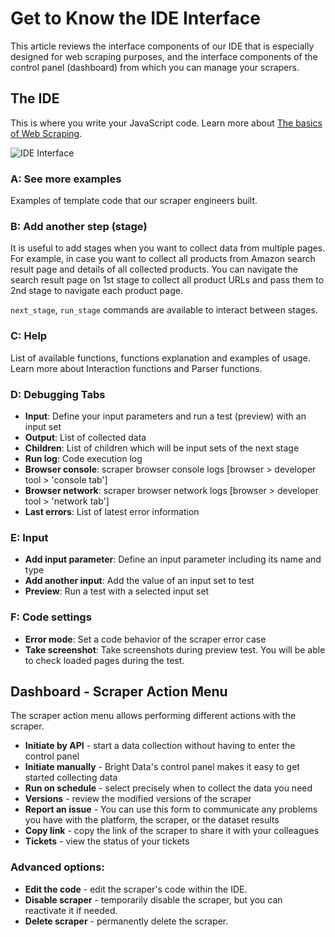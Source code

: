 # Get to Know the IDE Interface

This article reviews the interface components of our IDE that is especially designed for web scraping purposes, and the interface components of the control panel (dashboard) from which you can manage your scrapers.

## The IDE

This is where you write your JavaScript code. Learn more about [The basics of Web Scraping](basic.md).

![IDE Interface](ide-interface.png)

### A: See more examples

Examples of template code that our scraper engineers built.

### B: Add another step (stage)

It is useful to add stages when you want to collect data from multiple pages. For example, in case you want to collect all products from Amazon search result page and details of all collected products. You can navigate the search result page on 1st stage to collect all product URLs and pass them to 2nd stage to navigate each product page.

`next_stage`, `run_stage` commands are available to interact between stages.

### C: Help

List of available functions, functions explanation and examples of usage. Learn more about Interaction functions and Parser functions.

### D: Debugging Tabs

- **Input**: Define your input parameters and run a test (preview) with an input set
- **Output**: List of collected data
- **Children**: List of children which will be input sets of the next stage
- **Run log**: Code execution log
- **Browser console**: scraper browser console logs [browser > developer tool > 'console tab']
- **Browser network**: scraper browser network logs [browser > developer tool > 'network tab']
- **Last errors**: List of latest error information

### E: Input

- **Add input parameter**: Define an input parameter including its name and type
- **Add another input**: Add the value of an input set to test
- **Preview**: Run a test with a selected input set

### F: Code settings

- **Error mode**: Set a code behavior of the scraper error case
- **Take screenshot**: Take screenshots during preview test. You will be able to check loaded pages during the test.

## Dashboard - Scraper Action Menu

The scraper action menu allows performing different actions with the scraper.

- **Initiate by API** - start a data collection without having to enter the control panel
- **Initiate manually** - Bright Data's control panel makes it easy to get started collecting data
- **Run on schedule** - select precisely when to collect the data you need
- **Versions** - review the modified versions of the scraper
- **Report an issue** - You can use this form to communicate any problems you have with the platform, the scraper, or the dataset results
- **Copy link** - copy the link of the scraper to share it with your colleagues
- **Tickets** - view the status of your tickets

### Advanced options:
- **Edit the code** - edit the scraper's code within the IDE.
- **Disable scraper** - temporarily disable the scraper, but you can reactivate it if needed.
- **Delete scraper** - permanently delete the scraper.
